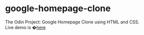 # google-homepage-clone
The Odin Project: Google Homepage Clone using HTML and CSS.\
Live demo is �[here](https://bhornbhaya.github.io/google-homepage/)
